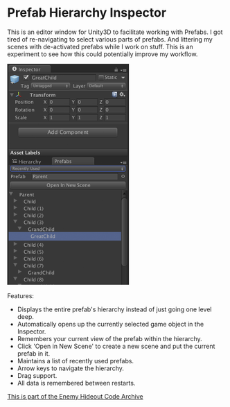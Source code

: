 # Prefab Hierarchy Inspector

This is an editor window for Unity3D to facilitate working with Prefabs. I got tired of re-navigating to select various parts of prefabs. And littering my scenes with de-activated prefabs while I work on stuff. This is an experiment to see how this could potentially improve my workflow.

![](prefab_inspector.png)

Features:

 * Displays the entire prefab's hierarchy instead of just going one level deep.
 * Automatically opens up the currently selected game object in the Inspector.
 * Remembers your current view of the prefab within the hierarchy.
 * Click 'Open in New Scene' to create a new scene and put the current prefab in it.
 * Maintains a list of recently used prefabs.
 * Arrow keys to navigate the hierarchy.
 * Drag support.
 * All data is remembered between restarts.

[This is part of the Enemy Hideout Code Archive](http://enemyhideout.com/2016/05/free-code-from-the-hideout/)

